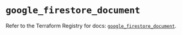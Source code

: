 # `google_firestore_document`

Refer to the Terraform Registry for docs: [`google_firestore_document`](https://registry.terraform.io/providers/hashicorp/google-beta/6.2.0/docs/resources/google_firestore_document).

